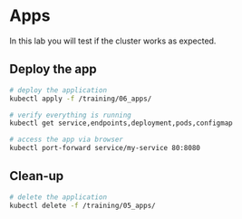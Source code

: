 # Apps

In this lab you will test if the cluster works as expected.

## Deploy the app

```bash
# deploy the application
kubectl apply -f /training/06_apps/

# verify everything is running
kubectl get service,endpoints,deployment,pods,configmap

# access the app via browser
kubectl port-forward service/my-service 80:8080
```

## Clean-up

```bash
# delete the application
kubectl delete -f /training/05_apps/
```
